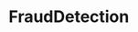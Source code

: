 # FraudDetection



  <body>
      <!-- <h2>
        Steps to run codes:
      </h2>
      <ul>
      <li><h3>Run Anaconda-Navigator</h3></li>
          <ol>
                <li>Open Jupyter-notebook.</li>
                <li>Open all the .ipynb file in your local machine.</li>
                <li>Run all the Cell.</li>
                <li>minimize it</li>
          </ol>
      <li><h3>Run XAMPP</h3></li>
          <ol>
              <li>Configure for CGI-BIN python script.</li>
              <li>Start Server.</li>
              <li>Run index.html file.</li>
        </ol>

    </ul> -->
      <h2>
      Error:- 'data = pd.read_csv('C:\Users\Ravi\Downloads\creditcardfraud\creditcard.csv')'
      </h2>
      <p>
        File "", line 2 data = pd.read_csv('C:\Users\Ravi\Downloads\creditcardfraud\creditcard.csv') ^ SyntaxError: (unicode error) 'unicodeescape' codec can't decode bytes in position 2-3: truncated \UXXXXXXXX escape
      </p>
      <h2>
      Solution:- data = pd.read_csv(r'C:\Users\Ravi\Downloads\creditcardfraud\creditcard.csv')
      </h2>
      <p>
      Warning:- C:\ProgramData\Anaconda3\lib\site-packages\sklearn\ensemble\iforest.py:247: FutureWarning: behaviour="old" is deprecated and will be removed in version 0.22. Please use behaviour="new", which makes the decision_function change to match other anomaly detection algorithm API. FutureWarning) C:\ProgramData\Anaconda3\lib\site-packages\sklearn\ensemble\iforest.py:415: DeprecationWarning: threshold_ attribute is deprecated in 0.20 and will be removed in 0.22. " be removed in 0.22.", DeprecationWarning)
    </p>
    <h2>
    For Dataset:-</h2> https://www.kaggle.com/mlg-ulb/creditcardfraud

    <h2>For Documentation, Idea & some source code taken from here :-</h2> https://www.kaggle.com/sundarshahi/credit-card-fraud-detection-eduonix-solution
  </body>
